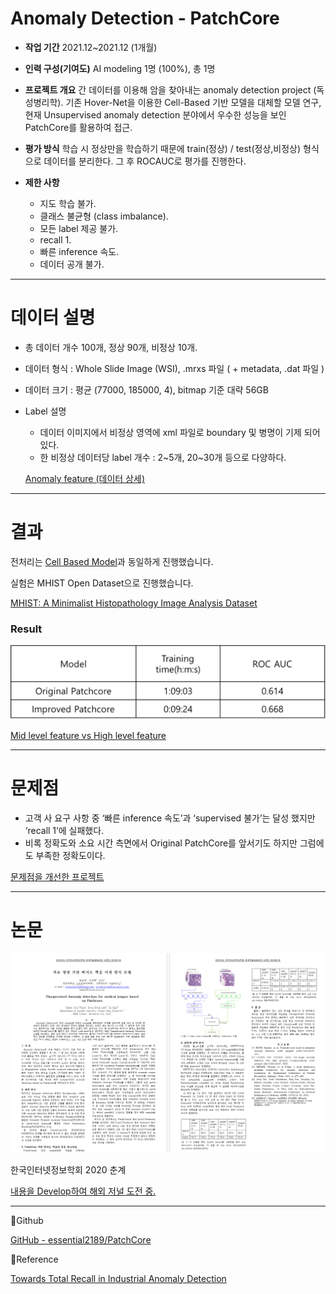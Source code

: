 # Anomaly Detection - PatchCore

- **작업 기간**
2021.12~2021.12 (1개월)

- **인력 구성(기여도)**
AI modeling 1명 (100%), 총 1명

- **프로젝트 개요**
간 데이터를 이용해 암을 찾아내는 anomaly detection project (독성병리학).
기존 Hover-Net을 이용한 Cell-Based 기반 모델을 대체할 모델 연구, 현재 Unsupervised anomaly detection 분야에서 우수한 성능을 보인 PatchCore를 활용하여 접근.

- **평가 방식**
학습 시 정상만을 학습하기 때문에 train(정상) / test(정상,비정상) 형식으로 데이터를 분리한다. 그 후 ROCAUC로 평가를 진행한다.

- **제한 사항**
    - 지도 학습 불가.
    - 클래스 불균형 (class imbalance).
    - 모든 label 제공 불가.
    - recall 1.
    - 빠른 inference 속도.
    - 데이터 공개 불가.

---

# 데이터 설명

- 총 데이터 개수 100개, 정상 90개, 비정상 10개.
- 데이터 형식 : Whole Slide Image (WSI), .mrxs 파일 ( + metadata, .dat 파일 )
- 데이터 크기 : 평균 (77000, 185000, 4), bitmap 기준 대략 56GB

- Label 설명
    - 데이터 이미지에서 비정상 영역에 xml 파일로 boundary 및 병명이 기제 되어 있다.
    - 한 비정상 데이터당 label 개수 : 2~5개, 20~30개 등으로 다양하다.
    
    [Anomaly feature (데이터 상세)](https://www.notion.so/Anomaly-feature-0b625be87f2048228be6184ed3acf6c5)
    

---

# 결과

전처리는 [Cell Based Model](https://www.notion.so/Anomaly-Detection-Cell-Based-Model-dc4f87510468429b8f0f607be7eb64dd)과 동일하게 진행했습니다.

실험은 MHIST Open Dataset으로 진행했습니다.

[MHIST: A Minimalist Histopathology Image Analysis Dataset](https://bmirds.github.io/MHIST/)

### Result

![Untitled](Anomaly%20De%207ab1a/Untitled.png)

[Mid level feature vs High level feature](https://www.notion.so/8615507407fc47e9b147ec2bb84de992)

---

# 문제점

- 고객 사 요구 사항 중 ‘빠른 inference 속도’과 ‘supervised 불가’는 달성 했지만 ‘recall 1’에 실패했다.
- 비록 정확도와 소요 시간 측면에서 Original PatchCore를 앞서기도 하지만 그럼에도 부족한 정확도이다.

[문제점을 개선한 프로젝트](https://www.notion.so/Anomaly-Detection-FPC-03a4a34a4fb8426faa25e561ac133863)

---

# 논문

![한국인터넷정보학회 2020 춘계](Anomaly%20De%207ab1a/Untitled%201.png)

한국인터넷정보학회 2020 춘계

[내용을 Develop하여 해외 저널 도전 중.](https://www.notion.so/Anomaly-Detection-PatchCore-Develop-40b18238bce24810b56676ca50cda762)

---

📁Github

[GitHub - essential2189/PatchCore](https://github.com/essential2189/PatchCore)

📄Reference

[Towards Total Recall in Industrial Anomaly Detection](https://arxiv.org/abs/2106.08265)
